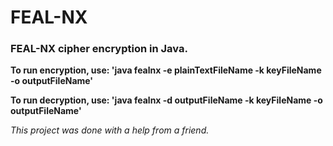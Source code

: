 # FEAL-NX
### FEAL-NX cipher encryption in Java.

**To run encryption, use: 'java fealnx -e plainTextFileName -k keyFileName -o outputFileName'**

**To run decryption, use: 'java fealnx -d outputFileName -k keyFileName -o outputFileName'**



*This project was done with a help from a friend.*
